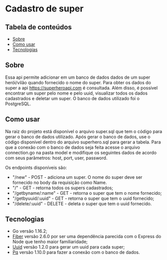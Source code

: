 # Cadastro de super


## Tabela de conteúdos
  * [Sobre](#Sobre)
  * [Como usar](#como-usar)
  * [Tecnologias](#tecnologias)

## Sobre
Essa api permite adicionar em um banco de dados dados de um super herói/vilão quando fornecido o nome do super. Para obter os dados do super a api https://superheroapi.com é consultada. Além disso, é possível encontrar um super pelo nome e pelo uuid, visualizar todos os dados cadastrados e deletar um super. O banco de dados utilizado foi o PostgreSQL.

## Como usar

Na raiz do projeto está disponível o arquivo super.sql que tem o código para gerar o banco de dados utilizado. Após gerar o banco de dados, use o código disponível dentro do arquivo superhero.sql para gerar a tabela. Para que a conexão com o banco de dados seja feita acesse o arquivo connection.go na pasta model e modifique os seguintes dados de acordo com seus parâmetros: host, port, user, password.

Os endpoints disponíveis são:
- "/new" - POST - adiciona um super. O nome do super deve ser fornecido no body da requisição como Name.
- "/" - GET - retorna todos os supers cadastrados;
- "/getbyname/:name" - GET - retorna o super que tem o nome fornecido;
- "/getbyuuid/:uuid" - GET - retorna o super que tem o uuid fornecido;
- "/delete/:uuid" - DELETE - deleta o super que tem o uuid fornecido.

## Tecnologias
- Go versão 1.16.2;
- [Fiber](https://github.com/gofiber/fiber) versão 2.6.0 por ser uma dependência parecida com o Express do Node que tenho maior familiaridade;
- [Uuid](https://github.com/google/uuid) versão 1.2.0 para gerar um uuid para cada super;
- [Pq](https://github.com/lib/pq) versão 1.10.0 para fazer a conexão com o banco de dados.